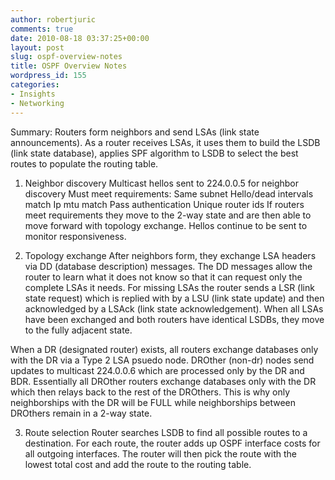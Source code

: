 ```yaml
---
author: robertjuric
comments: true
date: 2010-08-18 03:37:25+00:00
layout: post
slug: ospf-overview-notes
title: OSPF Overview Notes
wordpress_id: 155
categories:
- Insights
- Networking
---
```


Summary:
Routers form neighbors and send LSAs (link state announcements). As a router receives LSAs, it uses them to build the LSDB (link state database), applies SPF algorithm to LSDB to select the best routes to populate the routing table.

1. Neighbor discovery
Multicast hellos sent to 224.0.0.5 for neighbor discovery
Must meet requirements:
Same subnet
Hello/dead intervals match
Ip mtu match
Pass authentication
Unique router ids
If routers meet requirements they move to the 2-way state and are then able to move forward with topology exchange. Hellos continue to be sent to monitor responsiveness.

2. Topology exchange
After neighbors form, they exchange LSA headers via DD (database description) messages. The DD messages allow the router to learn what it does not know so that it can request only the complete LSAs it needs. For missing LSAs the router sends a LSR (link state request) which is replied with by a LSU (link state update) and then acknowledged by a LSAck (link state acknowledgement). When all LSAs have been exchanged and both routers have identical LSDBs, they move to the fully adjacent state.

When a DR (designated router) exists, all routers exchange databases only with the DR via a Type 2 LSA psuedo node. DROther (non-dr) nodes send updates to multicast 224.0.0.6 which are processed only by the DR and BDR. Essentially all DROther routers exchange databases only with the DR which then relays back to the rest of the DROthers. This is why only neighborships with the DR will be FULL while neighborships between DROthers remain in a 2-way state.

3. Route selection
Router searches LSDB to find all possible routes to a destination. For each route, the router adds up OSPF interface costs for all outgoing interfaces. The router will then pick the route with the lowest total cost and add the route to the routing table.

